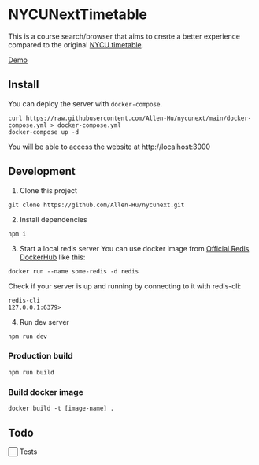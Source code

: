 # NYCUNextTimetable

This is a course search/browser that aims to create a better experience compared to the original [NYCU timetable](https://timetable.nycu.edu.tw/).

[Demo](https://timetable.yagami.dev)

## Install

You can deploy the server with `docker-compose`.
```
curl https://raw.githubusercontent.com/Allen-Hu/nycunext/main/docker-compose.yml > docker-compose.yml
docker-compose up -d
```

You will be able to access the website at http://localhost:3000

## Development

1. Clone this project
```
git clone https://github.com/Allen-Hu/nycunext.git
```

2. Install dependencies
```
npm i
```

3. Start a local redis server
You can use docker image from [Official Redis DockerHub](https://hub.docker.com/_/redis) like this:
```
docker run --name some-redis -d redis
```

Check if your server is up and running by connecting to it with redis-cli:
```
redis-cli
127.0.0.1:6379>
```

4. Run dev server
```
npm run dev
```

### Production build
```
npm run build
```

### Build docker image
```
docker build -t [image-name] .
```

## Todo
⬜ Tests
